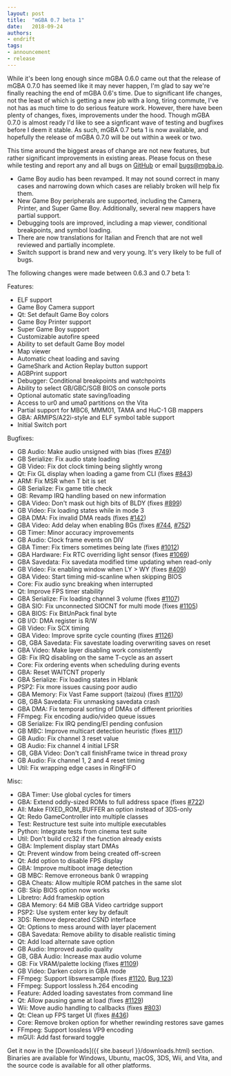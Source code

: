 ```yaml
---
layout: post
title:  "mGBA 0.7 beta 1"
date:   2018-09-24
authors:
- endrift
tags:
- announcement
- release
---
```

While it's been long enough since mGBA 0.6.0 came out that the release of mGBA 0.7.0 has seemed like it may never happen, I'm glad to say we're finally reaching the end of mGBA 0.6's time.
Due to significant life changes, not the least of which is getting a new job with a long, tiring commute, I've not has as much time to do serious feature work. However, there have been plenty of changes, fixes, improvements under the hood.
Though mGBA 0.7.0 is almost ready I'd like to see a signficant wave of testing and bugfixes before I deem it stable. As such, mGBA 0.7 beta 1 is now available, and hopefully the release of mGBA 0.7.0 will be out within a week or two.<!--more-->

This time around the biggest areas of change are not new features, but rather significant improvements in existing areas. Please focus on these while testing and report any and all bugs on [GitHub](https://mgba.io/i/) or email bugs@mgba.io.

- Game Boy audio has been revamped. It may not sound correct in many cases and narrowing down which cases are reliably broken will help fix them.
- New Game Boy peripherals are supported, including the Camera, Printer, and Super Game Boy. Additionally, several new mappers have partial support.
- Debugging tools are improved, including a map viewer, conditional breakpoints, and symbol loading.
- There are now translations for Italian and French that are not well reviewed and partially incomplete.
- Switch support is brand new and very young. It's very likely to be full of bugs.

The following changes were made between 0.6.3 and 0.7 beta 1:

Features:

 - ELF support
 - Game Boy Camera support
 - Qt: Set default Game Boy colors
 - Game Boy Printer support
 - Super Game Boy support
 - Customizable autofire speed
 - Ability to set default Game Boy model
 - Map viewer
 - Automatic cheat loading and saving
 - GameShark and Action Replay button support
 - AGBPrint support
 - Debugger: Conditional breakpoints and watchpoints
 - Ability to select GB/GBC/SGB BIOS on console ports
 - Optional automatic state saving/loading
 - Access to ur0 and uma0 partitions on the Vita
 - Partial support for MBC6, MMM01, TAMA and HuC-1 GB mappers
 - GBA: ARMIPS/A22i-style and ELF symbol table support
 - Initial Switch port

Bugfixes:

 - GB Audio: Make audio unsigned with bias (fixes [#749](https://mgba.io/i/749))
 - GB Serialize: Fix audio state loading
 - GB Video: Fix dot clock timing being slightly wrong
 - Qt: Fix GL display when loading a game from CLI (fixes [#843](https://mgba.io/i/843))
 - ARM: Fix MSR when T bit is set
 - GB Serialize: Fix game title check
 - GB: Revamp IRQ handling based on new information
 - GBA Video: Don't mask out high bits of BLDY (fixes [#899](https://mgba.io/i/899))
 - GB Video: Fix loading states while in mode 3
 - GBA DMA: Fix invalid DMA reads (fixes [#142](https://mgba.io/i/142))
 - GBA Video: Add delay when enabling BGs (fixes [#744](https://mgba.io/i/744), [#752](https://mgba.io/i/752))
 - GB Timer: Minor accuracy improvements
 - GB Audio: Clock frame events on DIV
 - GBA Timer: Fix timers sometimes being late (fixes [#1012](https://mgba.io/i/1012))
 - GBA Hardware: Fix RTC overriding light sensor (fixes [#1069](https://mgba.io/i/1069))
 - GBA Savedata: Fix savedata modified time updating when read-only
 - GB Video: Fix enabling window when LY > WY (fixes [#409](https://mgba.io/i/409))
 - GBA Video: Start timing mid-scanline when skipping BIOS
 - Core: Fix audio sync breaking when interrupted
 - Qt: Improve FPS timer stability
 - GBA Serialize: Fix loading channel 3 volume (fixes [#1107](https://mgba.io/i/1107))
 - GBA SIO: Fix unconnected SIOCNT for multi mode (fixes [#1105](https://mgba.io/i/1105))
 - GBA BIOS: Fix BitUnPack final byte
 - GB I/O: DMA register is R/W
 - GB Video: Fix SCX timing
 - GBA Video: Improve sprite cycle counting (fixes [#1126](https://mgba.io/i/1126))
 - GB, GBA Savedata: Fix savestate loading overwriting saves on reset
 - GBA Video: Make layer disabling work consistently
 - GB: Fix IRQ disabling on the same T-cycle as an assert
 - Core: Fix ordering events when scheduling during events
 - GBA: Reset WAITCNT properly
 - GBA Serialize: Fix loading states in Hblank
 - PSP2: Fix more issues causing poor audio
 - GBA Memory: Fix Vast Fame support (taizou) (fixes [#1170](https://mgba.io/i/1170))
 - GB, GBA Savedata: Fix unmasking savedata crash
 - GBA DMA: Fix temporal sorting of DMAs of different priorities
 - FFmpeg: Fix encoding audio/video queue issues
 - GB Serialize: Fix IRQ pending/EI pending confusion
 - GB MBC: Improve multicart detection heuristic (fixes [#117](https://mgba.io/i/1177))
 - GB Audio: Fix channel 3 reset value
 - GB Audio: Fix channel 4 initial LFSR
 - GB, GBA Video: Don't call finishFrame twice in thread proxy
 - GB Audio: Fix channel 1, 2 and 4 reset timing
 - Util: Fix wrapping edge cases in RingFIFO

Misc:

 - GBA Timer: Use global cycles for timers
 - GBA: Extend oddly-sized ROMs to full address space (fixes [#722](https://mgba.io/i/722))
 - All: Make FIXED_ROM_BUFFER an option instead of 3DS-only
 - Qt: Redo GameController into multiple classes
 - Test: Restructure test suite into multiple executables
 - Python: Integrate tests from cinema test suite
 - Util: Don't build crc32 if the function already exists
 - GBA: Implement display start DMAs
 - Qt: Prevent window from being created off-screen
 - Qt: Add option to disable FPS display
 - GBA: Improve multiboot image detection
 - GB MBC: Remove erroneous bank 0 wrapping
 - GBA Cheats: Allow multiple ROM patches in the same slot
 - GB: Skip BIOS option now works
 - Libretro: Add frameskip option
 - GBA Memory: 64 MiB GBA Video cartridge support
 - PSP2: Use system enter key by default
 - 3DS: Remove deprecated CSND interface
 - Qt: Options to mess around with layer placement
 - GBA Savedata: Remove ability to disable realistic timing
 - Qt: Add load alternate save option
 - GB Audio: Improved audio quality
 - GB, GBA Audio: Increase max audio volume
 - GB: Fix VRAM/palette locking (fixes [#1109](https://mgba.io/i/1109))
 - GB Video: Darken colors in GBA mode
 - FFmpeg: Support libswresample (fixes [#1120](https://mgba.io/i/1120), [Bug 123](https://mgba.io/b/123))
 - FFmpeg: Support lossless h.264 encoding
 - Feature: Added loading savestates from command line
 - Qt: Allow pausing game at load (fixes [#1129](https://mgba.io/i/1129))
 - Wii: Move audio handling to callbacks (fixes [#803](https://mgba.io/i/803))
 - Qt: Clean up FPS target UI (fixes [#436](https://mgba.io/i/436))
 - Core: Remove broken option for whether rewinding restores save games
 - FFmpeg: Support lossless VP9 encoding
 - mGUI: Add fast forward toggle

Get it now in the [Downloads]({{ site.baseurl }}/downloads.html) section. Binaries are available for Windows, Ubuntu, macOS, 3DS, Wii, and Vita, and the source code is available for all other platforms.
